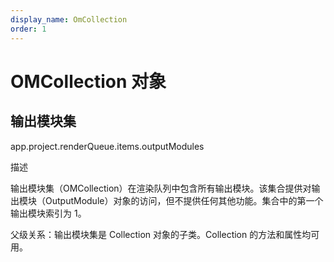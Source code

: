 ```yaml
---
display_name: OmCollection
order: 1
---
```


# OMCollection 对象

## 输出模块集

app.project.renderQueue.items.outputModules

描述

输出模块集（OMCollection）在渲染队列中包含所有输出模块。该集合提供对输出模块（OutputModule）对象的访问，但不提供任何其他功能。集合中的第一个输出模块索引为 1。

父级关系：输出模块集是 Collection 对象的子类。Collection 的方法和属性均可用。
